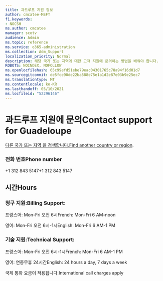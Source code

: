 ```yaml
---
title: 과드루프 지원 정보
author: cmcatee-MSFT
f1.keywords:
- NOCSH
ms.author: cmcatee
manager: scotv
audience: Admin
ms.topic: reference
ms.service: o365-administration
ms.collection: Adm_Support
localization_priority: Normal
description: 해당 국가 또는 지역에 대한 고객 지원에 문의하는 방법을 배워야 합니다.
ROBOTS: NOINDEX, NOFOLLOW
ms.openlocfilehash: 65c99efd51ebe79eac04301765c78a94f16d01d7
ms.sourcegitcommit: de5fce90de22ba588e75e1a1d2e87e03b9e25ec7
ms.translationtype: MT
ms.contentlocale: ko-KR
ms.lasthandoff: 05/10/2021
ms.locfileid: "52296146"
---
```

# <a name="contact-support-for-guadeloupe"></a><span data-ttu-id="d0ab6-103">과드루프 지원에 문의</span><span class="sxs-lookup"><span data-stu-id="d0ab6-103">Contact support for Guadeloupe</span></span>

<span data-ttu-id="d0ab6-104">[다른 국가 또는 지역 을 검색합니다.](../../business-video/get-help-support.md)</span><span class="sxs-lookup"><span data-stu-id="d0ab6-104">[Find another country or region](../../business-video/get-help-support.md).</span></span>

### <a name="phone-number"></a><span data-ttu-id="d0ab6-105">전화 번호</span><span class="sxs-lookup"><span data-stu-id="d0ab6-105">Phone number</span></span>
<span data-ttu-id="d0ab6-106">+1 312 843 5147</span><span class="sxs-lookup"><span data-stu-id="d0ab6-106">+1 312 843 5147</span></span>

## <a name="hours"></a><span data-ttu-id="d0ab6-107">시간</span><span class="sxs-lookup"><span data-stu-id="d0ab6-107">Hours</span></span>
### <a name="billing-support"></a><span data-ttu-id="d0ab6-108">청구 지원:</span><span class="sxs-lookup"><span data-stu-id="d0ab6-108">Billing Support:</span></span>

<span data-ttu-id="d0ab6-109">프랑스어: Mon-Fri 오전 6시</span><span class="sxs-lookup"><span data-stu-id="d0ab6-109">French: Mon-Fri 6 AM-noon</span></span>

<span data-ttu-id="d0ab6-110">영어: Mon-Fri 오전 6시-1시</span><span class="sxs-lookup"><span data-stu-id="d0ab6-110">English: Mon-Fri 6 AM-1 PM</span></span>

### <a name="technical-support"></a><span data-ttu-id="d0ab6-111">기술 지원:</span><span class="sxs-lookup"><span data-stu-id="d0ab6-111">Technical Support:</span></span>

<span data-ttu-id="d0ab6-112">프랑스어: Mon-Fri 오전 6시-1시</span><span class="sxs-lookup"><span data-stu-id="d0ab6-112">French: Mon-Fri 6 AM-1 PM</span></span>

<span data-ttu-id="d0ab6-113">영어: 연중무휴 24시간</span><span class="sxs-lookup"><span data-stu-id="d0ab6-113">English: 24 hours a day, 7 days a week</span></span>

<span data-ttu-id="d0ab6-114">국제 통화 요금이 적용됩니다.</span><span class="sxs-lookup"><span data-stu-id="d0ab6-114">International call charges apply</span></span>
